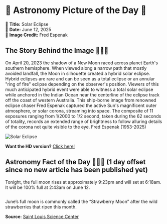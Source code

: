 # 🌌 Astronomy Picture of the Day 🌌
🔭 **Title:** Solar Eclipse  
📅 **Date:** June 12, 2025  
📸 **Image Credit:** Fred Espenak  

## The Story Behind the Image 🧑‍🚀🔭
On April 20, 2023 the shadow of a New Moon raced across planet Earth's southern hemisphere. When viewed along a narrow path that mostly avoided landfall, the Moon in silhouette created a hybrid solar eclipse. Hybrid eclipses are rare and can be seen as a total eclipse or an annular "ring of fire" eclipse depending on the observer's position. Viewers of this much anticipated hybrid event were able to witness a total solar eclipse while anchored in the Indian Ocean near the centerline of the eclipse track off the coast of western Australia. This ship-borne image from renowned eclipse chaser Fred Espenak captured the active Sun's magnificent outer atmosphere, or solar corona, streaming into space. The composite of 11 exposures ranging from 1/2000 to 1/2 second, taken during the 62 seconds of totality, records an extended range of brightness to follow alluring details of the corona not quite visible to the eye.  Fred Espenak (1953-2025)

![Solar Eclipse](https://apod.nasa.gov/apod/image/2506/TSE2023-Comp48-2a1024.jpg)

**Want the HD version?** [Click here!](https://apod.nasa.gov/apod/image/2506/TSE2023-Comp48-2a.jpg)

## Astronomy Fact of the Day 👩‍🚀🚀 (1 day offset since no new article has been published yet)
<p>Tonight, the full moon rises at approximately 9:23pm and will set at 6:18am. It will be 100% full at 2:43am on June 12.</p>
<p><img src="https://www.slsc.org/wp-content/uploads/2025/06/jun-11.jpg" alt=""/></p>
<p>June’s full moon is commonly called the “Strawberry Moon” after the wild strawberries that ripen this month.</p>

**Source**: [Saint Louis Science Center](https://www.slsc.org/astronomy-fact-of-the-day-june-11-2025/)
